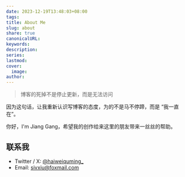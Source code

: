 ```yaml
---  
date: 2023-12-19T13:48:03+08:00  
tags:   
title: About Me  
slug: about  
share: true  
canonicalURL:   
keywords:   
description:   
series:   
lastmod:   
cover:  
  image:   
author:   
---  
```

  
> 博客的死掉不是停止更新，而是无法访问
  
因为这句话，让我重新认识写博客的态度，为的不是马不停蹄，而是 “我一直在”。  
  
你好，I'm Jiang Gang，希望我的创作给来这里的朋友带来一丝丝的帮助。  
    
  
## 联系我  
  
- Twitter / X: [@haiweiquming_](https://x.com/laomiao_)  
- Email: sivxiu@foxmail.com  
  
